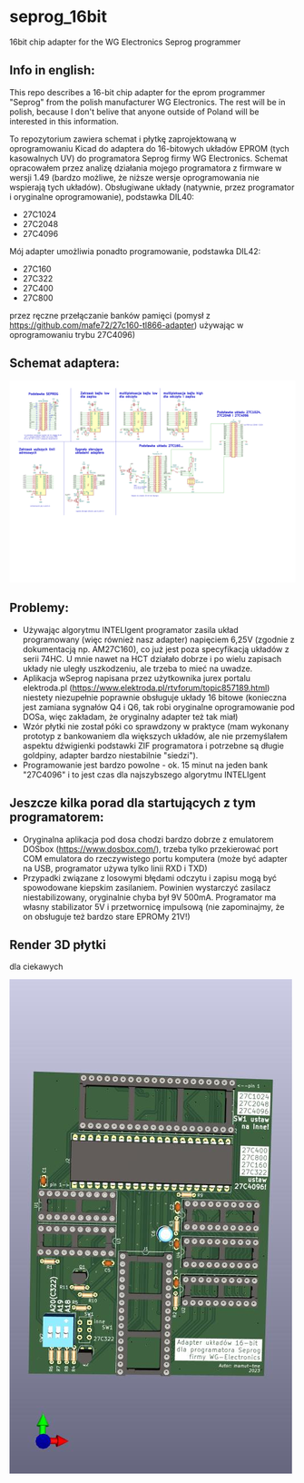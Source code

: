 # seprog_16bit
16bit chip adapter for the WG Electronics Seprog programmer

## Info in english:
This repo describes a 16-bit chip adapter for the eprom programmer "Seprog" from the polish manufacturer WG Electronics. The rest will be in polish, because I don't belive that anyone outside of Poland will be interested in this information.

To repozytorium zawiera schemat i płytkę zaprojektowaną w oprogramowaniu Kicad do adaptera do 16-bitowych układów EPROM (tych kasowalnych UV) do programatora Seprog firmy WG Electronics. Schemat opracowałem przez analizę działania mojego programatora z firmware w wersji 1.49 (bardzo możliwe, że niższe wersje oprogramowania nie wspierają tych układów).
Obsługiwane układy (natywnie, przez programator i oryginalne oprogramowanie), podstawka DIL40:
- 27C1024
- 27C2048
- 27C4096

Mój adapter umożliwia ponadto programowanie, podstawka DIL42:
- 27C160
- 27C322
- 27C400
- 27C800

przez ręczne przełączanie banków pamięci (pomysł z https://github.com/mafe72/27c160-tl866-adapter) używając w oprogramowaniu trybu 27C4096)

## Schemat adaptera:
![Schemat](/serprog_16bit_multi_adapter.svg)

## Problemy:
- Używając algorytmu INTELIgent programator zasila układ programowany (więc również nasz adapter) napięciem 6,25V (zgodnie z dokumentacją np. AM27C160), co już jest poza specyfikacją układów z serii 74HC. U mnie nawet na HCT działało dobrze i po wielu zapisach układy nie uległy uszkodzeniu, ale trzeba to mieć na uwadze.
- Aplikacja wSeprog napisana przez użytkownika jurex portalu elektroda.pl (https://www.elektroda.pl/rtvforum/topic857189.html) niestety niezupełnie poprawnie obsługuje układy 16 bitowe (konieczna jest zamiana sygnałów Q4 i Q6, tak robi oryginalne oprogramowanie pod DOSa, więc zakładam, że oryginalny adapter też tak miał)
- Wzór płytki nie został póki co sprawdzony w praktyce (mam wykonany prototyp z bankowaniem dla większych układów, ale nie przemyślałem aspektu dźwigienki podstawki ZIF programatora i potrzebne są długie goldpiny, adapter bardzo niestabilnie "siedzi").
- Programowanie jest bardzo powolne - ok. 15 minut na jeden bank "27C4096" i to jest czas dla najszybszego algorytmu INTELIgent


## Jeszcze kilka porad dla startujących z tym programatorem:
- Oryginalna aplikacja pod dosa chodzi bardzo dobrze z emulatorem DOSbox (https://www.dosbox.com/), trzeba tylko przekierować port COM emulatora do rzeczywistego portu komputera (może być adapter na USB, programator używa tylko linii RXD i TXD)
- Przypadki związane z losowymi błędami odczytu i zapisu mogą być spowodowane kiepskim zasilaniem. Powinien wystarczyć zasilacz niestabilizowany, oryginalnie chyba był 9V 500mA. Programator ma własny stabilizator 5V i przetwornicę impulsową (nie zapominajmy, że on obsługuje też bardzo stare EPROMy 21V!)

## Render 3D płytki
dla ciekawych

![Płytka3D](/serprog_16bit_multi_adapter_3d.jpg)
